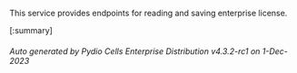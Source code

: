 






This service provides endpoints for reading and saving enterprise license.

[:summary]

###### Auto generated by Pydio Cells Enterprise Distribution v4.3.2-rc1 on 1-Dec-2023
